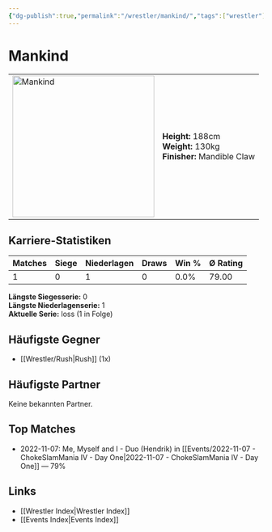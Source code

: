 ```yaml
---
{"dg-publish":true,"permalink":"/wrestler/mankind/","tags":["wrestler"],"noteIcon":"","created":"2025-08-11T09:33:19.973+02:00"}
---
```



# Mankind

<table>
<tr>
<td><img src="Mankind.png" width="280" alt="Mankind"></td>
<td>
<b>Height:</b> 188cm<br>
<b>Weight:</b> 130kg<br>
<b>Finisher:</b> Mandible Claw<br>
</td>
</tr>
</table>

## Karriere-Statistiken

| Matches | Siege | Niederlagen | Draws | Win % | Ø Rating |
|---------|-------|-------------|-------|-------|-----------|
| 1 | 0 | 1 | 0 | 0.0% | 79.00 |

**Längste Siegesserie:** 0<br>**Längste Niederlagenserie:** 1<br>**Aktuelle Serie:** loss (1 in Folge)


## Häufigste Gegner
- [[Wrestler/Rush\|Rush]] (1x)

## Häufigste Partner
Keine bekannten Partner.

## Top Matches
- 2022-11-07: Me, Myself and I - Duo (Hendrik) in [[Events/2022-11-07 - ChokeSlamMania IV - Day One\|2022-11-07 - ChokeSlamMania IV - Day One]] — 79%

## Links
- [[Wrestler Index\|Wrestler Index]]
- [[Events Index\|Events Index]]
